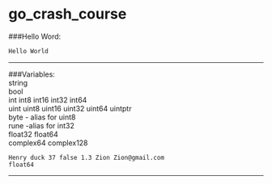 # go_crash_course
###Hello Word: 
```go
Hello World
```

---

###Variables:  
string  
bool  
int int8 int16 int32 int64  
uint uint8 uint16 uint32 uint64 uintptr  
byte - alias for uint8  
rune -alias for int32  
float32 float64  
complex64 complex128  
```
Henry duck 37 false 1.3 Zion Zion@gmail.com
float64
```

---
